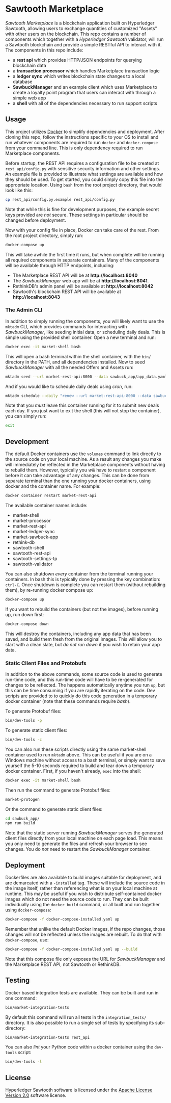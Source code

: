 # Sawtooth Marketplace

_Sawtooth Marketplace_ is a blockchain application built on Hyperledger
Sawtooth, allowing users to exchange quantities of customized "Assets" with
other users on the blockchain. This repo contains a number of components which
together with a _Hyperledger Sawtooth_ validator, will run a Sawtooth
blockchain and provide a simple RESTful API to interact with it. The components
in this repo include:

- a **rest api** which provides HTTP/JSON endpoints for querying blockchain data
- a **transaction processor** which handles Marketplace transaction logic
- a **ledger sync** which writes blockchain state changes to a local database
- **SawbuckManager** and an example client which uses Marketplace to create a
  loyalty point program that users can interact with through a simple web app
- a **shell** with all of the dependencies necessary to run support scripts

## Usage 

This project utilizes [Docker](https://www.docker.com/what-docker) to simplify
dependencies and deployment. After cloning this repo, follow the instructions
specific to your OS to install and run whatever components are required to run
`docker` and `docker-compose` from your command line. This is only dependency
required to run Marketplace components.

Before startup, the REST API requires a configuration file to be created at
`rest_api/config.py` with sensitive security information and other settings.
An example file is provided to illustrate what settings are available and how
they should be used. To get started, you could simply copy this file into the
appropriate location. Using `bash` from the root project directory, that would
look like this:

```bash
cp rest_api/config.py.example rest_api/config.py
```

Note that while this is fine for development purposes, the example secret keys
provided are _not_ secure. These settings in particular should be changed
before deployment.

Now with your config file in place, Docker can take care of the rest. From the
root project directory, simply run:

```bash
docker-compose up
```

This will take awhile the first time it runs, but when complete will be running
all required components in separate containers. Many of the components will be
available through HTTP endpoints, including:
- The Marketplace REST API will be at **http://localhost:8040**
- The _SawbuckManager_ web app will be at **http://localhost:8041**.
- RethinkDB's admin panel will be available at **http://localhost:8042**
- Sawtooth's blockchain REST API will be available at **http://localhost:8043**

### The Admin CLI

In addition to simply running the components, you will likely want to use the
`mktadm` CLI, which provides commands for interacting with _SawbuckManager_,
like seeding initial data, or scheduling daily deals. This is simple using the
provided shell container. Open a new terminal and run:

```bash
docker exec -it market-shell bash
```

This will open a bash terminal within the shell container, with the `bin/`
directory in the PATH, and all dependencies installed. Now to seed
_SawbuckManager_ with all the needed Offers and Assets run:

```bash
mktadm seed --url market-rest-api:8000 --data sawbuck_app/app_data.yaml
```

And if you would like to schedule daily deals using _cron_, run:

```bash
mktadm schedule --daily "renew --url market-rest-api:8000 --data sawbuck_app/app_data.yaml"
```

Note that you _must_ leave this container running for it to submit new deals
each day. If you just want to  exit the shell (this will not stop the
container), you can simply run:

```bash
exit
```

## Development

The default Docker containers use the `volumes` command to link directly to the
source code on your local machine. As a result any changes you make will
immediately be reflected in the Marketplace components without having to
rebuild them. However, typically you _will_ have to restart a component before
it can take advantage of any changes. This can be done from separate terminal
than the one running your docker containers, using docker and the container
name. For example:

```bash
docker container restart market-rest-api
```

The available container names include:
- market-shell
- market-processor
- market-rest-api
- market-ledger-sync
- market-sawbuck-app
- rethink-db
- sawtooth-shell
- sawtooth-rest-api
- sawtooth-settings-tp
- sawtooth-validator

You can also shutdown _every_ container from the terminal running your
containers. In bash this is typically done by pressing the key combination:
`ctrl-C`. Once shutdown is complete you can restart them (without rebuilding
them), by re-running docker compose up:

```bash
docker-compose up
```

If you want to rebuild the containers (but not the images), before running up,
run down first:

```bash
docker-compose down
```

This will destroy the containers, including any app data that has been saved,
and build them fresh from the original images. This will allow you to start
with a clean slate, but _do not run down_ if you wish to retain your app data.

### Static Client Files and Protobufs

In addition to the above commands, some source code is used to generate
run-time code, and this run-time code will have to be re-generated for changes
to be reflected. The happens automatically anytime you run `up`, but this can
be time consuming if you are rapidly iterating on the code. Dev scripts are
provided to to quickly do this code generation in a temporary docker container
(note that these commands require _bash_).

To generate Protobuf files:

```bash
bin/dev-tools -p
```

To generate static client files:

```bash
bin/dev-tools -c
```

You can also run these scripts directly using the same market-shell container
used to run `mktadm` above. This can be useful if you are on a Windows machine
without access to a bash terminal, or simply want to save yourself the 5-10
seconds required to build and tear down a temporary docker container. First, if
you haven't already, `exec` into the shell:

```bash
docker exec -it market-shell bash
```

Then run the command to generate Protobuf files:

```bash
market-protogen
```

Or the command to generate static client files:

```bash
cd sawbuck_app/
npm run build
```

Note that the static server running _SawbuckManager_ serves the generated
client files directly from your local machine on each page load. This means you
only need to generate the files and refresh your browser to see changes. You do
_not_ need to restart the _SawbuckManager_ container.

## Deployment

Dockerfiles are also available to build images suitable for deployment, and are
demarcated with a `-installed` tag. These will include the source code in the
image itself, rather than referencing what is on your local machine at runtime.
This may be useful if you wish to distribute self-contained docker images which
do not need the source code to run. They can be built individually using the
`docker build` command, or all built and run together using `docker-compose`:

```bash
docker-compose -f docker-compose-installed.yaml up
```

Remember that unlike the default Docker images, if the repo changes, those
changes will not be reflected unless the images are rebuilt. To do that with
`docker-compose`, use:

```bash
docker-compose -f docker-compose-installed.yaml up --build
```

Note that this compose file only exposes the URL for _SawbuckManager_ and the
Marketplace REST API, not Sawtooth or RethinkDB.

## Testing

Docker based integration tests are available. They can be built and run in one
command:

```bash
bin/market-integration-tests
```

By default this command will run all tests in the `integration_tests/`
directory. It is also possible to run a single set of tests by specifying its
sub-directory:

```bash
bin/market-integration-tests rest_api
```

You can also _lint_ your Python code within a docker container using the
`dev-tools` script:

```bash
bin/dev-tools -l
```

## License

Hyperledger Sawtooth software is licensed under the
[Apache License Version 2.0](LICENSE) software license.

